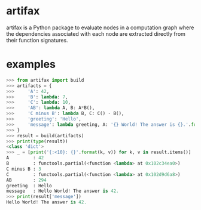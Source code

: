 # artifax

artifax is a Python package to evaluate nodes in a computation graph where
the dependencies associated with each node are extracted directly from their
function signatures.

# examples
```python
>>> from artifax import build
>>> artifacts = {
>>>     'A': 42,
>>>     'B': lambda: 7,
>>>     'C': lambda: 10,
>>>     'AB': lambda A, B: A*B(),
>>>     'C minus B': lambda B, C: C() - B(),
>>>     'greeting': 'Hello',
>>>     'message': lambda greeting, A: '{} World! The answer is {}.'.format(greeting, A),
>>> }
>>> result = build(artifacts)
>>> print(type(result))
<class 'dict'>
>>> _ = [print('{:<10}: {}'.format(k, v)) for k, v in result.items()]
A         : 42
B         : functools.partial(<function <lambda> at 0x102c34ea0>)
C minus B : 3
C         : functools.partial(<function <lambda> at 0x102d9d6a8>)
AB        : 294
greeting  : Hello
message   : Hello World! The answer is 42.
>>> print(result['message'])
Hello World! The answer is 42.
